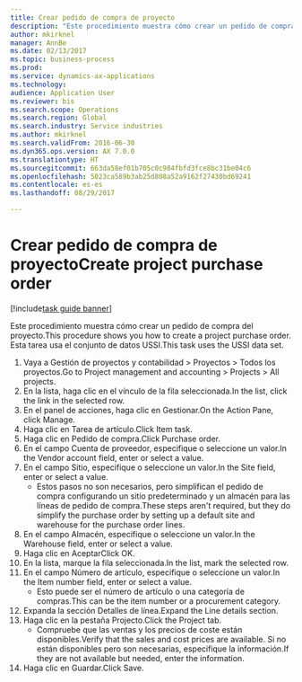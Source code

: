 ```yaml
--- 
title: Crear pedido de compra de proyecto
description: "Este procedimiento muestra cómo crear un pedido de compra del proyecto."
author: mkirknel
manager: AnnBe
ms.date: 02/13/2017
ms.topic: business-process
ms.prod: 
ms.service: dynamics-ax-applications
ms.technology: 
audience: Application User
ms.reviewer: bis
ms.search.scope: Operations
ms.search.region: Global
ms.search.industry: Service industries
ms.author: mkirknel
ms.search.validFrom: 2016-06-30
ms.dyn365.ops.version: AX 7.0.0
ms.translationtype: HT
ms.sourcegitcommit: 663da58ef01b705c0c984fbfd3fce8bc31be04c6
ms.openlocfilehash: 5023ca589b3ab25d808a52a9162f27430bd69241
ms.contentlocale: es-es
ms.lasthandoff: 08/29/2017

---
```

# <a name="create-project-purchase-order"></a><span data-ttu-id="53029-103">Crear pedido de compra de proyecto</span><span class="sxs-lookup"><span data-stu-id="53029-103">Create project purchase order</span></span>

[!include[task guide banner](../../includes/task-guide-banner.md)]

<span data-ttu-id="53029-104">Este procedimiento muestra cómo crear un pedido de compra del proyecto.</span><span class="sxs-lookup"><span data-stu-id="53029-104">This procedure shows you how to create a project purchase order.</span></span> <span data-ttu-id="53029-105">Esta tarea usa el conjunto de datos USSI.</span><span class="sxs-lookup"><span data-stu-id="53029-105">This task uses the USSI data set.</span></span>

1. <span data-ttu-id="53029-106">Vaya a Gestión de proyectos y contabilidad > Proyectos > Todos los proyectos.</span><span class="sxs-lookup"><span data-stu-id="53029-106">Go to Project management and accounting > Projects > All projects.</span></span>
2. <span data-ttu-id="53029-107">En la lista, haga clic en el vínculo de la fila seleccionada.</span><span class="sxs-lookup"><span data-stu-id="53029-107">In the list, click the link in the selected row.</span></span>
3. <span data-ttu-id="53029-108">En el panel de acciones, haga clic en Gestionar.</span><span class="sxs-lookup"><span data-stu-id="53029-108">On the Action Pane, click Manage.</span></span>
4. <span data-ttu-id="53029-109">Haga clic en Tarea de artículo.</span><span class="sxs-lookup"><span data-stu-id="53029-109">Click Item task.</span></span>
5. <span data-ttu-id="53029-110">Haga clic en Pedido de compra.</span><span class="sxs-lookup"><span data-stu-id="53029-110">Click Purchase order.</span></span>
6. <span data-ttu-id="53029-111">En el campo Cuenta de proveedor, especifique o seleccione un valor.</span><span class="sxs-lookup"><span data-stu-id="53029-111">In the Vendor account field, enter or select a value.</span></span>
7. <span data-ttu-id="53029-112">En el campo Sitio, especifique o seleccione un valor.</span><span class="sxs-lookup"><span data-stu-id="53029-112">In the Site field, enter or select a value.</span></span>
    * <span data-ttu-id="53029-113">Estos pasos no son necesarios, pero simplifican el pedido de compra configurando un sitio predeterminado y un almacén para las líneas de pedido de compra.</span><span class="sxs-lookup"><span data-stu-id="53029-113">These steps aren't required, but they do simplify the purchase order by setting up a default site and warehouse for the purchase order lines.</span></span>  
8. <span data-ttu-id="53029-114">En el campo Almacén, especifique o seleccione un valor.</span><span class="sxs-lookup"><span data-stu-id="53029-114">In the Warehouse field, enter or select a value.</span></span>
9. <span data-ttu-id="53029-115">Haga clic en Aceptar</span><span class="sxs-lookup"><span data-stu-id="53029-115">Click OK.</span></span>
10. <span data-ttu-id="53029-116">En la lista, marque la fila seleccionada.</span><span class="sxs-lookup"><span data-stu-id="53029-116">In the list, mark the selected row.</span></span>
11. <span data-ttu-id="53029-117">En el campo Número de artículo, especifique o seleccione un valor.</span><span class="sxs-lookup"><span data-stu-id="53029-117">In the Item number field, enter or select a value.</span></span>
    * <span data-ttu-id="53029-118">Esto puede ser el número de artículo o una categoría de compras.</span><span class="sxs-lookup"><span data-stu-id="53029-118">This can be the item number or a procurement category.</span></span>  
12. <span data-ttu-id="53029-119">Expanda la sección Detalles de línea.</span><span class="sxs-lookup"><span data-stu-id="53029-119">Expand the Line details section.</span></span>
13. <span data-ttu-id="53029-120">Haga clic en la pestaña Projecto.</span><span class="sxs-lookup"><span data-stu-id="53029-120">Click the Project tab.</span></span>
    * <span data-ttu-id="53029-121">Compruebe que las ventas y los precios de coste están disponibles.</span><span class="sxs-lookup"><span data-stu-id="53029-121">Verify that the sales and cost prices are available.</span></span> <span data-ttu-id="53029-122">Si no están disponibles pero son necesarias, especifique la información.</span><span class="sxs-lookup"><span data-stu-id="53029-122">If they are not available but needed, enter the information.</span></span>  
14. <span data-ttu-id="53029-123">Haga clic en Guardar.</span><span class="sxs-lookup"><span data-stu-id="53029-123">Click Save.</span></span>


